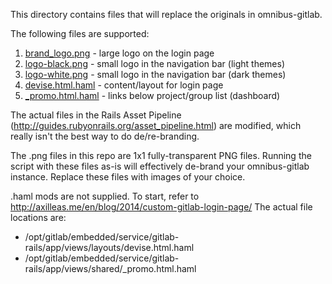 This directory contains files that will replace the originals in omnibus-gitlab.

The following files are supported:

1. [brand_logo.png](https://gitlab.com/gitlab-org/gitlab-ce/blob/master/app/assets/images/brand_logo.png) - large logo on the login page
2. [logo-black.png](https://gitlab.com/gitlab-org/gitlab-ce/blob/master/app/assets/images/logo-black.png) - small logo in the navigation bar (light themes)
3. [logo-white.png](https://gitlab.com/gitlab-org/gitlab-ce/blob/master/app/assets/images/logo-white.png) - small logo in the navigation bar (dark themes)
4. [devise.html.haml](https://gitlab.com/gitlab-org/gitlab-ce/blob/master/app/views/layouts/devise.html.haml) - content/layout for login page
5. [_promo.html.haml](https://gitlab.com/gitlab-org/gitlab-ce/blob/master/app/views/shared/_promo.html.haml) - links below project/group list (dashboard)

The actual files in the Rails Asset Pipeline (http://guides.rubyonrails.org/asset_pipeline.html) are modified, which really isn't the best way to do de/re-branding.

The .png files in this repo are 1x1 fully-transparent PNG files.
Running the script with these files as-is will effectively de-brand your omnibus-gitlab instance.
Replace these files with images of your choice.

.haml mods are not supplied.
To start, refer to http://axilleas.me/en/blog/2014/custom-gitlab-login-page/
The actual file locations are:

* /opt/gitlab/embedded/service/gitlab-rails/app/views/layouts/devise.html.haml
* /opt/gitlab/embedded/service/gitlab-rails/app/views/shared/_promo.html.haml
